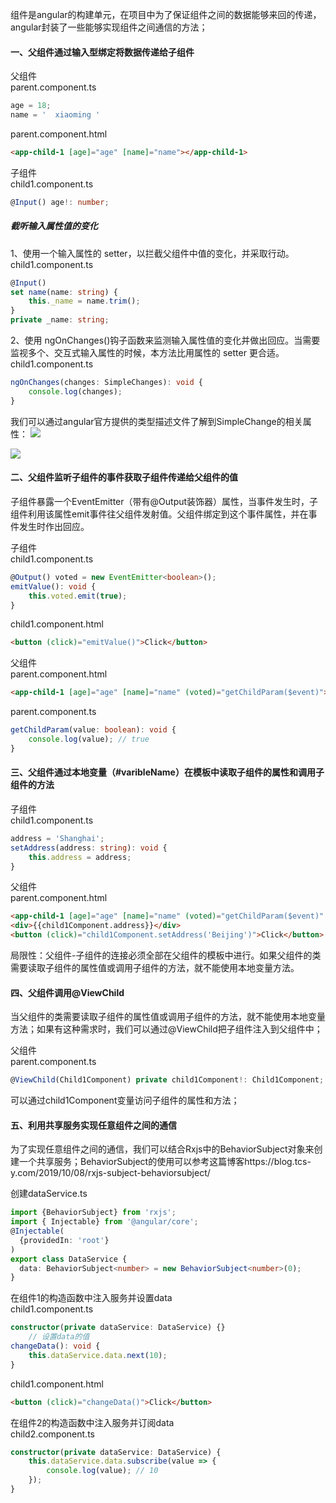 组件是angular的构建单元，在项目中为了保证组件之间的数据能够来回的传递，angular封装了一些能够实现组件之间通信的方法；

#### 一、父组件通过输入型绑定将数据传递给子组件

父组件  
parent.component.ts
```typescript
age = 18;
name = '  xiaoming '
```
parent.component.html
```html
<app-child-1 [age]="age" [name]="name"></app-child-1>
```

子组件  
child1.component.ts
```typescript
@Input() age!: number;
```

##### 截听输入属性值的变化

1、使用一个输入属性的 setter，以拦截父组件中值的变化，并采取行动。  
child1.component.ts
```typescript
@Input()
set name(name: string) {
    this._name = name.trim();
}
private _name: string;
```

2、使用 ngOnChanges()钩子函数来监测输入属性值的变化并做出回应。当需要监视多个、交互式输入属性的时候，本方法比用属性的 setter 更合适。  
child1.component.ts
```typescript
ngOnChanges(changes: SimpleChanges): void {
    console.log(changes);
}
```

我们可以通过angular官方提供的类型描述文件了解到SimpleChange的相关属性：
![](https://lexiangla.com/assets/dfb984ec79b611eb9e370ed40c4b3bbd)

![](https://lexiangla.com/assets/e6453ba879b611ebb3f496aca8be141a)

#### 二、父组件监听子组件的事件获取子组件传递给父组件的值

子组件暴露一个EventEmitter（带有@Output装饰器）属性，当事件发生时，子组件利用该属性emit事件往父组件发射值。父组件绑定到这个事件属性，并在事件发生时作出回应。

子组件  
child1.component.ts
```typescript
@Output() voted = new EventEmitter<boolean>();
emitValue(): void {
    this.voted.emit(true);
}
```
child1.component.html
```html
<button (click)="emitValue()">Click</button>
```
父组件  
parent.component.html
```html
<app-child-1 [age]="age" [name]="name" (voted)="getChildParam($event)"></app-child-1>
```
parent.component.ts
```typescript
getChildParam(value: boolean): void {
    console.log(value); // true
}
```

#### 三、父组件通过本地变量（#varibleName）在模板中读取子组件的属性和调用子组件的方法

子组件  
child1.component.ts
```typescript
address = 'Shanghai';
setAddress(address: string): void {
    this.address = address;
}
```

父组件  
parent.component.html
```html
<app-child-1 [age]="age" [name]="name" (voted)="getChildParam($event)" #child1Component></app-child-1>
<div>{{child1Component.address}}</div>
<button (click)="child1Component.setAddress('Beijing')">Click</button>
```

局限性：父组件-子组件的连接必须全部在父组件的模板中进行。如果父组件的类需要读取子组件的属性值或调用子组件的方法，就不能使用本地变量方法。

#### 四、父组件调用@ViewChild

当父组件的类需要读取子组件的属性值或调用子组件的方法，就不能使用本地变量方法；如果有这种需求时，我们可以通过@ViewChild把子组件注入到父组件中；

父组件  
parent.component.ts
```typescript
@ViewChild(Child1Component) private child1Component!: Child1Component;
```

可以通过child1Component变量访问子组件的属性和方法；

#### 五、利用共享服务实现任意组件之间的通信

为了实现任意组件之间的通信，我们可以结合Rxjs中的BehaviorSubject对象来创建一个共享服务；BehaviorSubject的使用可以参考这篇博客https://blog.tcs-y.com/2019/10/08/rxjs-subject-behaviorsubject/

创建dataService.ts

```typescript
import {BehaviorSubject} from 'rxjs';
import { Injectable} from '@angular/core';
@Injectable(
  {providedIn: 'root'}
)
export class DataService {
  data: BehaviorSubject<number> = new BehaviorSubject<number>(0);
}
```

在组件1的构造函数中注入服务并设置data  
child1.component.ts
```typescript
constructor(private dataService: DataService) {}
    // 设置data的值
changeData(): void {
    this.dataService.data.next(10);
}
```
child1.component.html
```html
<button (click)="changeData()">Click</button>
```

在组件2的构造函数中注入服务并订阅data  
child2.component.ts
```typescript
constructor(private dataService: DataService) {
    this.dataService.data.subscribe(value => {
        console.log(value); // 10
    });
}
```

